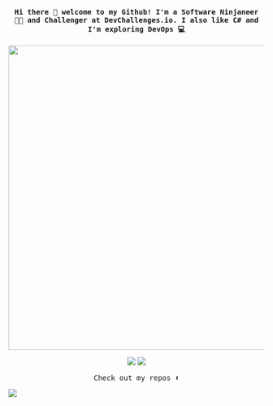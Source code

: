 <h4 align="center"><samp> Hi there 👋 welcome to my Github! I'm a Software Ninjaneer 🐱‍👤 and Challenger at DevChallenges.io. I also like C# and I'm exploring DevOps 💻 </samp></h4>


<p align="center">
  <img width="600" src="https://64.media.tumblr.com/2d0af9c90d1b1107313cc20bda01548a/tumblr_outwxnanpp1u79o2lo1_1280.gifv">
</p>

<p align="center">
  <a href= "https://dev.to/yteruel31"><img src="https://img.icons8.com/windows/32/e74c3c/dev.png"/></a>
  <a href= "https://yteruel.fr"><img src="https://img.icons8.com/windows/32/e74c3c/portfolio.png"/></a>
</p>

<p align="center"><samp>
Check out my repos ⬇️  
  </samp>
</p>

![](https://visitor-badge.glitch.me/badge?page_id=yteruel31.yteruel31)

<!--
**yteruel31/yteruel31** is a ✨ _special_ ✨ repository because its `README.md` (this file) appears on your GitHub profile.

Here are some ideas to get you started:

- 🔭 I’m currently working on ...
- 🌱 I’m currently learning ...
- 👯 I’m looking to collaborate on ...
- 🤔 I’m looking for help with ...
- 💬 Ask me about ...
- 📫 How to reach me: ...
- 😄 Pronouns: ...
- ⚡ Fun fact: ...
-->
